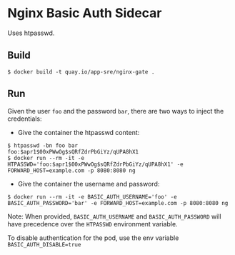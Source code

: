 # Nginx Basic Auth Sidecar

Uses htpasswd.

## Build

```
$ docker build -t quay.io/app-sre/nginx-gate .
```

## Run

Given the user `foo` and the password `bar`, there are two ways to inject the
credentials:

 - Give the container the htpasswd content:

```
$ htpasswd -bn foo bar
foo:$apr1$00xPWwOg$sQRfZdrPbGiYz/qUPA8hX1
$ docker run --rm -it -e HTPASSWD='foo:$apr1$00xPWwOg$sQRfZdrPbGiYz/qUPA8hX1' -e FORWARD_HOST=example.com -p 8080:8080 ng
```

 - Give the container the username and password:

```
$ docker run --rm -it -e BASIC_AUTH_USERNAME='foo' -e BASIC_AUTH_PASSWORD='bar' -e FORWARD_HOST=example.com -p 8080:8080 ng
```

Note: When provided, `BASIC_AUTH_USERNAME` and `BASIC_AUTH_PASSWORD` will
have precedence over the `HTPASSWD` environment variable.

To disable authentication for the pod, use the env variable `BASIC_AUTH_DISABLE=true`
